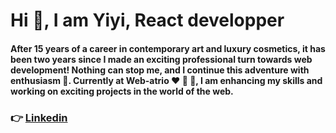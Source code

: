 <h1 align="left">Hi 🌈, I am Yiyi, React developper</h1>

  
<h4>After 15 years of a career in contemporary art and luxury cosmetics, it has been two years since I made an exciting professional turn towards web development! Nothing can stop me, and I continue this adventure with enthusiasm 🚀. Currently at Web-atrio ❤️ 💛 💙, I am enhancing my skills and working on exciting projects in the world of the web.</h4>


### 👉 [Linkedin](https://www.linkedin.com/in/yiyi-plantinet/)
